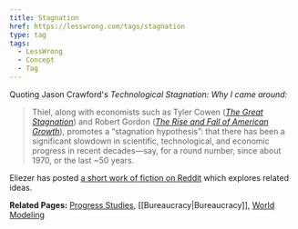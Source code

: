 ```yaml
---
title: Stagnation
href: https://lesswrong.com/tags/stagnation
type: tag
tags:
  - LessWrong
  - Concept
  - Tag
---
```


Quoting Jason Crawford's *Technological Stagnation: Why I came around:*

> Thiel, along with economists such as Tyler Cowen ([*The Great Stagnation*](https://www.amazon.com/dp/B004H0M8QS?tag=jasocraw-20)) and Robert Gordon ([*The Rise and Fall of American Growth*](https://rootsofprogress.org/summary-the-rise-and-fall-of-american-growth)), promotes a “stagnation hypothesis”: that there has been a significant slowdown in scientific, technological, and economic progress in recent decades—say, for a round number, since about 1970, or the last ~50 years.

Eliezer has posted [a short work of fiction on Reddit](https://www.reddit.com/r/WritingPrompts/comments/3xgqj6/wp_write_a_dystopian_vision_of_the_future_from/cy4zyfd/) which explores related ideas.

**Related Pages:** [Progress Studies](https://www.lesswrong.com/tag/progress-studies), [[Bureaucracy|Bureaucracy]], [World Modeling](https://www.lesswrong.com/tag/world-modeling)